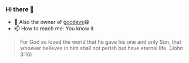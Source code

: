 ### Hi there 👋

- 💬 Also the owner of [gccdevs](https://github.com/gccdevs)😄
- 📫 How to reach me: You know it

> For God so loved the world that he gave his one and only Son, that whoever believes in him shall not perish but have eternal life. (John 3:16)


